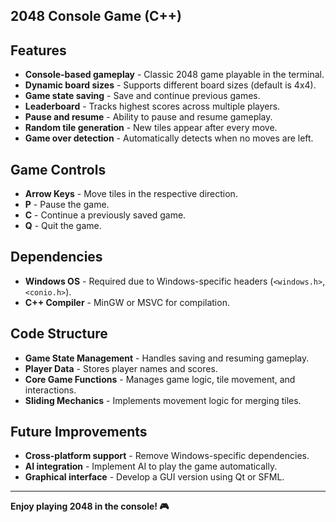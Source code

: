 ## 2048 Console Game (C++)

##  Features 

- **Console-based gameplay** - Classic 2048 game playable in the terminal.
- **Dynamic board sizes** - Supports different board sizes (default is 4x4).
- **Game state saving** - Save and continue previous games.
- **Leaderboard** - Tracks highest scores across multiple players.
- **Pause and resume** - Ability to pause and resume gameplay.
- **Random tile generation** - New tiles appear after every move.
- **Game over detection** - Automatically detects when no moves are left.

##  Game Controls 

- **Arrow Keys** - Move tiles in the respective direction.
- **P** - Pause the game.
- **C** - Continue a previously saved game.
- **Q** - Quit the game.

##  Dependencies 

- **Windows OS** - Required due to Windows-specific headers (`<windows.h>`, `<conio.h>`).
- **C++ Compiler** - MinGW or MSVC for compilation.

##  Code Structure 

- **Game State Management** - Handles saving and resuming gameplay.
- **Player Data** - Stores player names and scores.
- **Core Game Functions** - Manages game logic, tile movement, and interactions.
- **Sliding Mechanics** - Implements movement logic for merging tiles.

##  Future Improvements 

- **Cross-platform support** - Remove Windows-specific dependencies.
- **AI integration** - Implement AI to play the game automatically.
- **Graphical interface** - Develop a GUI version using Qt or SFML.

---

**Enjoy playing 2048 in the console! 🎮**
